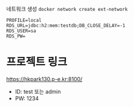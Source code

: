 네트워크 생성
`docker network create ext-network`

```.env
PROFILE=local
RDS_URL=jdbc:h2:mem:testdb;DB_CLOSE_DELAY=-1
RDS_USER=sa
RDS_PW=

```

# 프로젝트 링크
https://hkpark130.p-e.kr:8100/

* ID: test 또는 admin 
* PW: 1234
